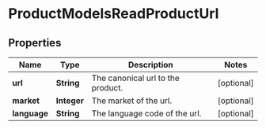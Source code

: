 

# ProductModelsReadProductUrl

## Properties

Name | Type | Description | Notes
------------ | ------------- | ------------- | -------------
**url** | **String** | The canonical url to the product. |  [optional]
**market** | **Integer** | The market of the url. |  [optional]
**language** | **String** | The language code of the url. |  [optional]




